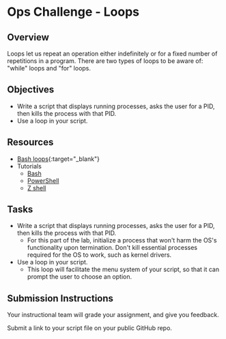 # Ops Challenge - Loops

## Overview

Loops let us repeat an operation either indefinitely or for a fixed number of repetitions in a program. There are two types of loops to be aware of: "while" loops and "for" loops.

## Objectives

- Write a script that displays running processes, asks the user for a PID, then kills the process with that PID.
- Use a loop in your script.

## Resources

- [Bash loops](https://ryanstutorials.net/bash-scripting-tutorial/bash-loops.php){:target="_blank"}
- Tutorials
  - [Bash](demo/bash.md)
  - [PowerShell](demo/powershell.md)
  - [Z shell](demo/zsh.md)

## Tasks

- Write a script that displays running processes, asks the user for a PID, then kills the process with that PID.
  - For this part of the lab, initialize a process that won't harm the OS's functionality upon termination. Don't kill essential processes required for the OS to work, such as kernel drivers.
- Use a loop in your script.
  - This loop will facilitate the menu system of your script, so that it can prompt the user to choose an option.

## Submission Instructions

Your instructional team will grade your assignment, and give you feedback.

Submit a link to your script file on your public GitHub repo.
